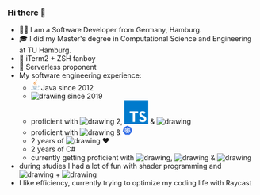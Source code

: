 ### Hi there 👋
- 👨‍💻 I am a Software Developer from Germany, Hamburg.
- 🎓 I did my Master's degree in Computational Science and Engineering at TU Hamburg.
- 🚀 iTerm2 + ZSH fanboy
- 🦾 Serverless proponent
- My software engineering experience:
  - <img src="https://raw.githubusercontent.com/gilbarbara/logos/master/logos/java.svg" alt="drawing" width="16"/> Java since 2012
  - <img src="https://raw.githubusercontent.com/gilbarbara/logos/master/logos/aws.svg" alt="drawing" width="32" height="16"/> since 2019
  - proficient with <img src="https://raw.githubusercontent.com/gilbarbara/logos/master/logos/angular.svg" alt="drawing" width="48"/> 2, <img src="https://raw.githubusercontent.com/gilbarbara/logos/master/logos/typescript.svg" alt="drawing" width="48"/> & <img src="https://raw.githubusercontent.com/gilbarbara/logos/master/logos/javascript.svg" alt="drawing" width="16"/>
  - proficient with <img src="https://raw.githubusercontent.com/gilbarbara/logos/master/logos/docker.svg" alt="drawing" width="52"/> & <img src="https://raw.githubusercontent.com/gilbarbara/logos/master/logos/kubernetes.svg" alt="drawing" width="20"/>
  - 2 years of <img src="https://raw.githubusercontent.com/gilbarbara/logos/master/logos/kotlin.svg" alt="drawing" width="52"/> ❤️
  - 2 years of C#
  - currently getting proficient with <img src="https://raw.githubusercontent.com/gilbarbara/logos/master/logos/vue.svg" alt="drawing" width="16"/>, <img src="https://raw.githubusercontent.com/gilbarbara/logos/master/logos/go.svg" alt="drawing" width="16"/> & <img src="https://raw.githubusercontent.com/gilbarbara/logos/master/logos/python.svg" alt="drawing" width="16"/>
 - during studies I had a lot of fun with shader programming and <img src="https://raw.githubusercontent.com/gilbarbara/logos/master/logos/opengl.svg" alt="drawing" width="16"/> + <img src="https://raw.githubusercontent.com/gilbarbara/logos/master/logos/vulkan.svg" alt="drawing" width="16"/>
 - I like efficiency, currently trying to optimize my coding life with Raycast
<!--
**fynnfluegge/fynnfluegge** is a ✨ _special_ ✨ repository because its `README.md` (this file) appears on your GitHub profile.

Here are some ideas to get you started:

- 🔭 I’m currently working on ...
- 🌱 I’m currently learning ...
- 👯 I’m looking to collaborate on ...
- 🤔 I’m looking for help with ...
- 💬 Ask me about ...
- 📫 How to reach me: ...
- 😄 Pronouns: ...
- ⚡ Fun fact: ...
-->
